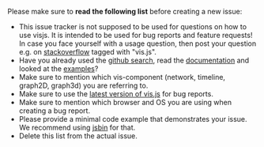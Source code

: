 
Please make sure to **read the following list** before creating a new issue:

* This issue tracker is not supposed to be used for questions on how to use visjs. It is intended to be used for bug reports and feature requests! In case you face yourself with a usage question, then post your question e.g. on [stackoverflow](https://stackoverflow.com/questions/tagged/vis.js) tagged with "vis.js".
* Have you already used the [github search](https://github.com/almende/vis/issues), read the [documentation](http://visjs.org/) and looked at the [examples](https://github.com/almende/vis/tree/develop/examples)?
* Make sure to mention which vis-component (network, timeline, graph2D, graph3d) you are referring to.
* Make sure to use the [latest version of vis.js](https://cdnjs.com/libraries/vis) for bug reports.
* Make sure to mention which browser and OS you are using when creating a bug report.
* Please provide a minimal code example that demonstrates your issue. We recommend using [jsbin](jsbin.com) for that.
* Delete this list from the actual issue.

<!-- Love vis? Please consider supporting our collective:
👉  https://opencollective.com/vis/donate -->
